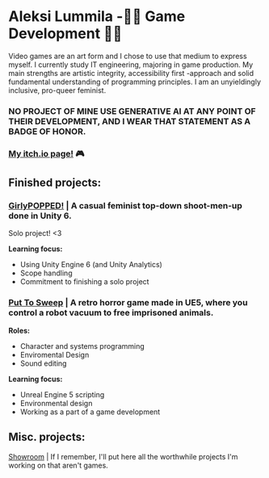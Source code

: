 # Aleksi Lummila -🏳️‍🌈 Game Development 🏳️‍🌈
Video games are an art form and I chose to use that medium to express myself. I currently study IT engineering, majoring in game production. My main strengths are artistic integrity, accessibility first -approach and solid fundamental understanding of programming principles. I am an unyieldingly inclusive, pro-queer feminist.
### **NO PROJECT OF MINE USE GENERATIVE AI AT ANY POINT OF THEIR DEVELOPMENT, AND I WEAR THAT STATEMENT AS A BADGE OF HONOR.**

### [My itch.io page!](https://heyitsyoker.itch.io/) 🎮

## Finished projects:
### [GirlyPOPPED!](https://heyitsyoker.itch.io/girlypopped) | A casual feminist top-down shoot-men-up done in Unity 6.
Solo project! <3


**Learning focus:**
- Using Unity Engine 6 (and Unity Analytics)
- Scope handling
- Commitment to finishing a solo project


### [Put To Sweep](https://heyitsyoker.itch.io/put-to-sweep) | A retro horror game made in UE5, where you control a robot vacuum to free imprisoned animals.
**Roles:**
- Character and systems programming
- Enviromental Design
- Sound editing

**Learning focus:**
- Unreal Engine 5 scripting
- Environmental design
- Working as a part of a game development

## Misc. projects:
[Showroom](https://github.com/lummila/showcase) | If I remember, I'll put here all the worthwhile projects I'm working on that aren't games.
<!--
**lummila/lummila** is a ✨ _special_ ✨ repository because its `README.md` (this file) appears on your GitHub profile.

Here are some ideas to get you started:

- 🔭 I’m currently working on ...
- 🌱 I’m currently learning ...
- 👯 I’m looking to collaborate on ...
- 🤔 I’m looking for help with ...
- 💬 Ask me about ...
- 📫 How to reach me: ...
- 😄 Pronouns: ...
- ⚡ Fun fact: ...
-->
